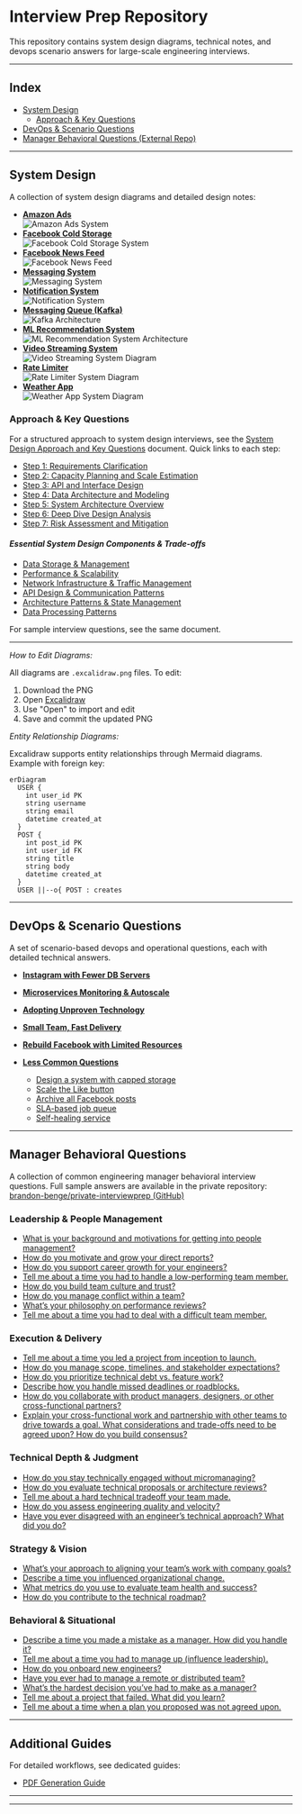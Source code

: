 # Interview Prep Repository

This repository contains system design diagrams, technical notes, and devops scenario answers for large-scale engineering interviews.

---

## Index

- [System Design](#system-design)
  - [Approach & Key Questions](#approach--key-questions)
- [DevOps & Scenario Questions](#devops--scenario-questions)
- [Manager Behavioral Questions (External Repo)](#manager-behavioral-questions)

---

## System Design

A collection of system design diagrams and detailed design notes:

- **[Amazon Ads](system-design/designs/amazon-ads/amazon-ads-system-design.md)**  
  ![Amazon Ads System](system-design/designs/amazon-ads/amazon_ads_system_design.excalidraw.png)
- **[Facebook Cold Storage](system-design/designs/facebook-cold-storage/facebook-cold-storage-design.md)**  
  ![Facebook Cold Storage System](system-design/designs/facebook-cold-storage/facebook-cold-storage.excalidraw.png)
- **[Facebook News Feed](system-design/designs/facebook-newsfeed/facebook-newsfeed-design.md)**  
  ![Facebook News Feed](system-design/designs/facebook-newsfeed/FacebookNewsFeed.excalidraw.png)
- **[Messaging System](system-design/designs/facebook-messaging/facebook-messaging-design.md)**  
  ![Messaging System](system-design/designs/facebook-messaging/FacebookMessaging.excalidraw.png)
- **[Notification System](system-design/designs/notification-system/notification-system-design.md)**  
  ![Notification System](system-design/designs/notification-system/NotificationSystem.excalidraw.png)
- **[Messaging Queue (Kafka)](system-design/designs/messaging-queue/messaging-queue-design.md)**  
  ![Kafka Architecture](system-design/designs/messaging-queue/kafka.excalidraw.png)
- **[ML Recommendation System](system-design/designs/ml-recommendation-system/ml-recommendation-system-design.md)**  
  ![ML Recommendation System Architecture](system-design/designs/ml-recommendation-system/ml-recommendation-system.excalidraw.png)
- **[Video Streaming System](system-design/designs/video-streaming/video-streaming-design.md)**  
  ![Video Streaming System Diagram](system-design/designs/video-streaming/video-streaming.excalidraw.png)
- **[Rate Limiter](system-design/designs/rate-limiter/rate-limiter-design.md)**  
  ![Rate Limiter System Diagram](system-design/designs/rate-limiter/RateLimiter.excalidraw.png)
- **[Weather App](system-design/designs/weather-app/weather-app-design.md)**  
  ![Weather App System Diagram](system-design/designs/weather-app/weather-app.excalidraw.png)

### Approach & Key Questions

For a structured approach to system design interviews, see the [System Design Approach and Key Questions](system-design/system-design-approach.md) document. Quick links to each step:

- [Step 1: Requirements Clarification](system-design/system-design-approach.md#step-1-requirements-clarification)
- [Step 2: Capacity Planning and Scale Estimation](system-design/system-design-approach.md#step-2-capacity-planning-and-scale-estimation)
- [Step 3: API and Interface Design](system-design/system-design-approach.md#step-3-api-and-interface-design)
- [Step 4: Data Architecture and Modeling](system-design/system-design-approach.md#step-4-data-architecture-and-modeling)
- [Step 5: System Architecture Overview](system-design/system-design-approach.md#step-5-system-architecture-overview)
- [Step 6: Deep Dive Design Analysis](system-design/system-design-approach.md#step-6-deep-dive-design-analysis)
- [Step 7: Risk Assessment and Mitigation](system-design/system-design-approach.md#step-7-risk-assessment-and-mitigation)

#### *Essential System Design Components & Trade-offs*
- [Data Storage & Management](system-design/system-design-approach.md#data-storage--management)
- [Performance & Scalability](system-design/system-design-approach.md#performance--scalability)
- [Network Infrastructure & Traffic Management](system-design/system-design-approach.md#network-infrastructure--traffic-management)
- [API Design & Communication Patterns](system-design/system-design-approach.md#api-design--communication-patterns)
- [Architecture Patterns & State Management](system-design/system-design-approach.md#architecture-patterns--state-management)
- [Data Processing Patterns](system-design/system-design-approach.md#data-processing-patterns)

For sample interview questions, see the same document.

---

*How to Edit Diagrams:*

All diagrams are `.excalidraw.png` files. To edit:
1. Download the PNG
2. Open [Excalidraw](https://excalidraw.com)
3. Use "Open" to import and edit
4. Save and commit the updated PNG

*Entity Relationship Diagrams:*

Excalidraw supports entity relationships through Mermaid diagrams. Example with foreign key:

```mermaid
erDiagram
  USER {
    int user_id PK
    string username
    string email
    datetime created_at
  }
  POST {
    int post_id PK
    int user_id FK
    string title
    string body
    datetime created_at
  }
  USER ||--o{ POST : creates
```

---

## DevOps & Scenario Questions

A set of scenario-based devops and operational questions, each with detailed technical answers.
- **[Instagram with Fewer DB Servers](devops/instagram-fewer-db-servers/instagram-fewer-db-servers-scenario.md)**
- **[Microservices Monitoring & Autoscale](devops/microservices-monitoring-autoscale/microservices-monitoring-autoscale-scenario.md)**
- **[Adopting Unproven Technology](devops/adopting-unproven-tech/adopting-unproven-tech-scenario.md)**
- **[Small Team, Fast Delivery](devops/small-team-fast-delivery/small-team-fast-delivery-scenario.md)**
- **[Rebuild Facebook with Limited Resources](devops/rebuild-facebook-w-limited-resources/rebuild-facebook-limited-resources-scenario.md)**
- **[Less Common Questions](devops/less-common-questions/questions.md)**

  - [Design a system with capped storage](devops/less-common-questions/questions.md#design-a-system-with-capped-storage)
  - [Scale the Like button](devops/less-common-questions/questions.md#scale-the-like-button)
  - [Archive all Facebook posts](devops/less-common-questions/questions.md#archive-all-facebook-posts)
  - [SLA-based job queue](devops/less-common-questions/questions.md#sla-based-job-queue)
  - [Self-healing service](devops/less-common-questions/questions.md#self-healing-service)

---

## Manager Behavioral Questions

A collection of common engineering manager behavioral interview questions. Full sample answers are available in the private repository:
[brandon-benge/private-interviewprep (GitHub)](https://github.com/brandon-benge/private-interviewprep)

### Leadership & People Management
- [What is your background and motivations for getting into people management?](https://github.com/brandon-benge/private-interviewprep/blob/main/manager-behavioral-questions.md#what-is-your-background-and-motivations-for-getting-into-people-management)
- [How do you motivate and grow your direct reports?](https://github.com/brandon-benge/private-interviewprep/blob/main/manager-behavioral-questions.md#how-do-you-motivate-and-grow-your-direct-reports)
- [How do you support career growth for your engineers?](https://github.com/brandon-benge/private-interviewprep/blob/main/manager-behavioral-questions.md#how-do-you-support-career-growth-for-your-engineers)
- [Tell me about a time you had to handle a low-performing team member.](https://github.com/brandon-benge/private-interviewprep/blob/main/manager-behavioral-questions.md#tell-me-about-a-time-you-had-to-handle-a-low-performing-team-member)
- [How do you build team culture and trust?](https://github.com/brandon-benge/private-interviewprep/blob/main/manager-behavioral-questions.md#how-do-you-build-team-culture-and-trust)
- [How do you manage conflict within a team?](https://github.com/brandon-benge/private-interviewprep/blob/main/manager-behavioral-questions.md#how-do-you-manage-conflict-within-a-team)
- [What’s your philosophy on performance reviews?](https://github.com/brandon-benge/private-interviewprep/blob/main/manager-behavioral-questions.md#whats-your-philosophy-on-performance-reviews)
- [Tell me about a time you had to deal with a difficult team member.](https://github.com/brandon-benge/private-interviewprep/blob/main/manager-behavioral-questions.md#tell-me-about-a-time-you-had-to-deal-with-a-difficult-team-member)

### Execution & Delivery
- [Tell me about a time you led a project from inception to launch.](https://github.com/brandon-benge/private-interviewprep/blob/main/manager-behavioral-questions.md#tell-me-about-a-time-you-led-a-project-from-inception-to-launch)
- [How do you manage scope, timelines, and stakeholder expectations?](https://github.com/brandon-benge/private-interviewprep/blob/main/manager-behavioral-questions.md#how-do-you-manage-scope-timelines-and-stakeholder-expectations)
- [How do you prioritize technical debt vs. feature work?](https://github.com/brandon-benge/private-interviewprep/blob/main/manager-behavioral-questions.md#how-do-you-prioritize-technical-debt-vs-feature-work)
- [Describe how you handle missed deadlines or roadblocks.](https://github.com/brandon-benge/private-interviewprep/blob/main/manager-behavioral-questions.md#describe-how-you-handle-missed-deadlines-or-roadblocks)
- [How do you collaborate with product managers, designers, or other cross-functional partners?](https://github.com/brandon-benge/private-interviewprep/blob/main/manager-behavioral-questions.md#how-do-you-collaborate-with-product-managers-designers-or-other-cross-functional-partners)
- [Explain your cross-functional work and partnership with other teams to drive towards a goal. What considerations and trade-offs need to be agreed upon? How do you build consensus?](https://github.com/brandon-benge/private-interviewprep/blob/main/manager-behavioral-questions.md#explain-your-cross-functional-work-and-partnership-with-other-teams-to-drive-towards-a-goal-what-considerations-and-trade-offs-need-to-be-agreed-upon-how-do-you-build-consensus)

### Technical Depth & Judgment
- [How do you stay technically engaged without micromanaging?](https://github.com/brandon-benge/private-interviewprep/blob/main/manager-behavioral-questions.md#how-do-you-stay-technically-engaged-without-micromanaging)
- [How do you evaluate technical proposals or architecture reviews?](https://github.com/brandon-benge/private-interviewprep/blob/main/manager-behavioral-questions.md#how-do-you-evaluate-technical-proposals-or-architecture-reviews)
- [Tell me about a hard technical tradeoff your team made.](https://github.com/brandon-benge/private-interviewprep/blob/main/manager-behavioral-questions.md#tell-me-about-a-hard-technical-tradeoff-your-team-made)
- [How do you assess engineering quality and velocity?](https://github.com/brandon-benge/private-interviewprep/blob/main/manager-behavioral-questions.md#how-do-you-assess-engineering-quality-and-velocity)
- [Have you ever disagreed with an engineer’s technical approach? What did you do?](https://github.com/brandon-benge/private-interviewprep/blob/main/manager-behavioral-questions.md#have-you-ever-disagreed-with-an-engineers-technical-approach-what-did-you-do)

### Strategy & Vision
- [What’s your approach to aligning your team’s work with company goals?](https://github.com/brandon-benge/private-interviewprep/blob/main/manager-behavioral-questions.md#whats-your-approach-to-aligning-your-teams-work-with-company-goals)
- [Describe a time you influenced organizational change.](https://github.com/brandon-benge/private-interviewprep/blob/main/manager-behavioral-questions.md#describe-a-time-you-influenced-organizational-change)
- [What metrics do you use to evaluate team health and success?](https://github.com/brandon-benge/private-interviewprep/blob/main/manager-behavioral-questions.md#what-metrics-do-you-use-to-evaluate-team-health-and-success)
- [How do you contribute to the technical roadmap?](https://github.com/brandon-benge/private-interviewprep/blob/main/manager-behavioral-questions.md#how-do-you-contribute-to-the-technical-roadmap)

### Behavioral & Situational
- [Describe a time you made a mistake as a manager. How did you handle it?](https://github.com/brandon-benge/private-interviewprep/blob/main/manager-behavioral-questions.md#describe-a-time-you-made-a-mistake-as-a-manager-how-did-you-handle-it)
- [Tell me about a time you had to manage up (influence leadership).](https://github.com/brandon-benge/private-interviewprep/blob/main/manager-behavioral-questions.md#tell-me-about-a-time-you-had-to-manage-up-influence-leadership)
- [How do you onboard new engineers?](https://github.com/brandon-benge/private-interviewprep/blob/main/manager-behavioral-questions.md#how-do-you-onboard-new-engineers)
- [Have you ever had to manage a remote or distributed team?](https://github.com/brandon-benge/private-interviewprep/blob/main/manager-behavioral-questions.md#have-you-ever-had-to-manage-a-remote-or-distributed-team)
- [What’s the hardest decision you’ve had to make as a manager?](https://github.com/brandon-benge/private-interviewprep/blob/main/manager-behavioral-questions.md#whats-the-hardest-decision-youve-had-to-make-as-a-manager)
- [Tell me about a project that failed. What did you learn?](https://github.com/brandon-benge/private-interviewprep/blob/main/manager-behavioral-questions.md#tell-me-about-a-project-that-failed-what-did-you-learn)
- [Tell me about a time when a plan you proposed was not agreed upon.](https://github.com/brandon-benge/private-interviewprep/blob/main/manager-behavioral-questions.md#tell-me-about-a-time-when-a-plan-you-proposed-was-not-agreed-upon)

---

## Additional Guides

For detailed workflows, see dedicated guides:

- [PDF Generation Guide](./PDF_GENERATION.md)

---


---
